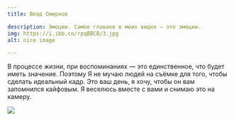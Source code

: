 ```yaml
---
title: Влад Смирнов

description: Эмоции. Самое главное в моих видео — это эмоции.
img: https://i.ibb.co/rpqBBCB/3.jpg
alt: nice image

---
```




<div class="block_cont">

<div class="container">
<div class="row">
<div class="col-md-6">


<p>В процессе жизни, при воспоминаниях — это единственное, что будет иметь значение. Поэтому Я не мучаю людей на съёмке для того, чтобы сделать идеальный кадр. Это ваш день, я хочу, чтобы он вам запомнился кайфовым. Я веселюсь вместе с вами и снимаю это на камеру. </p>






</div>
<div class="col-md-6">


<img src="https://i.ibb.co/rpqBBCB/3.jpg" class="img_content"/>

</div>

</div>
</div></div>